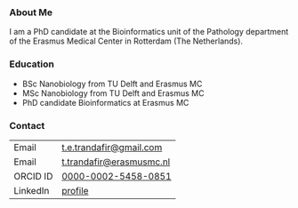 <img scr="https://github.com/TETrandafir/TETrandafir.github.io/blob/main/Teodora%20Trandafir%20Ee1579%20Bioinformatica.jpg" width="20%"/>

### About Me

I am a PhD candidate at the Bioinformatics unit of the Pathology department of the Erasmus Medical Center in Rotterdam (The Netherlands).

### Education

- BSc Nanobiology from TU Delft and Erasmus MC
- MSc Nanobiology from TU Delft and Erasmus MC
- PhD candidate Bioinformatics at Erasmus MC

### Contact

|           |                                             |
|-----------|---------------------------------------------|
|Email      | t.e.trandafir@gmail.com  
|Email      | t.trandafir@erasmusmc.nl 
|ORCID ID   | [0000-0002-5458-0851](https://orcid.org/0000-0002-5458-0851)       |
|LinkedIn   | [profile](https://www.linkedin.com/in/teodora-elena-trandafir-548bab177)     | |
